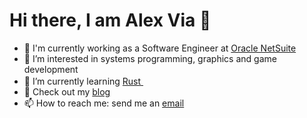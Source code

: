 # Hi there, I am Alex Via 👋
- :telescope: I'm currently working as a Software Engineer at [Oracle NetSuite](https://www.netsuite.com/)
- 👀 I’m interested in systems programming, graphics and game development
- 🌱 I’m currently learning [Rust <img src="https://rustacean.net/assets/rustacean-flat-happy.svg" height="16">](https://www.rust-lang.org/) 
- 📝 Check out my [blog](https://www.alexvia.com/)
- 📫 How to reach me: send me an [email](mailto:alexviacoll@gmail.com)

<!--- Enable this at some point
[![Alex Via's GitHub stats](https://github-readme-stats.vercel.app/api?username=AlexViaColl)](https://github.com/AlexViaColl/github-readme-stats)

[![Top Langs](https://github-readme-stats.vercel.app/api/top-langs/?username=AlexViaColl)](https://github.com/AlexViaColl/github-readme-stats)
--->

<!---
AlexViaColl/AlexViaColl is a ✨ special ✨ repository because its `README.md` (this file) appears on your GitHub profile.
You can click the Preview link to take a look at your changes.
--->
